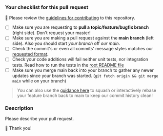 ### Your checklist for this pull request
🚨 Please review the [guidelines for contributing](../CONTRIBUTING.md) to this repository.

- [ ] Make sure you are requesting to **pull a topic/feature/bugfix branch** (right side). Don't request your master!
- [ ] Make sure you are making a pull request against the **main branch** (left side). Also you should start *your branch* off *our main*.
- [ ] Check the commit's or even all commits' message styles matches our [requested format](https://www.conventionalcommits.org/en/v1.0.0/).
- [ ] Check your code additions will fail neither unit tests, nor integration tests.  Read how to run the tests in the [root README file](../../README.md)
- [ ] Make sure you merge main back into your branch to gather any newer updates since your branch was started. (`git fetch origin && git merge main` while on your branch)

> You can also use the [guidance here](https://thoughtbot.com/blog/git-interactive-rebase-squash-amend-rewriting-history) to squash or interactively rebase your feature branch back to main to keep our commit history clean!

### Description
Please describe your pull request.

🙏 Thank you!
